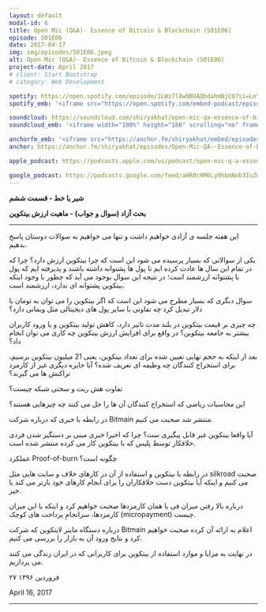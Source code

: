 ```yaml
---
layout: default
modal-id: 6
title: Open Mic (Q&A)- Essence of Bitcoin & Blockchain (S01E06)
episode: S01E06
date: 2017-04-17
img: img/episodes/S01E06.jpeg
alt: Open Mic (Q&A)- Essence of Bitcoin & Blockchain (S01E06)
project-date: April 2017
# client: Start Bootstrap
# category: Web Development

spotify: https://open.spotify.com/episode/1LWz7l8w9BUAQbdahmNjCQ?si=LnYOXJr0RpSs6KRzSrSpuA
spotify_emb: '<iframe src="https://open.spotify.com/embed-podcast/episode/1LWz7l8w9BUAQbdahmNjCQ" width="100%" height="232" frameborder="0" allowtransparency="true" allow="encrypted-media"></iframe>'

soundcloud: https://soundcloud.com/shiryakhat/open-mic-qa-essence-of-bitcoinepisode-0006
soundcloud_emb: '<iframe width="100%" height="166" scrolling="no" frameborder="no" allow="autoplay" src="https://w.soundcloud.com/player/?url=https%3A//api.soundcloud.com/tracks/318758905&color=%23ff5500&auto_play=false&hide_related=true&show_comments=true&show_user=true&show_reposts=false&show_teaser=true"></iframe><div style="font-size: 10px; color: #cccccc;line-break: anywhere;word-break: normal;overflow: hidden;white-space: nowrap;text-overflow: ellipsis; font-family: Interstate,Lucida Grande,Lucida Sans Unicode,Lucida Sans,Garuda,Verdana,Tahoma,sans-serif;font-weight: 100;"><a href="https://soundcloud.com/shiryakhat" title="Shir | Khat" target="_blank" style="color: #cccccc; text-decoration: none;">Shir | Khat</a> · <a href="https://soundcloud.com/shiryakhat/open-mic-qa-essence-of-bitcoinepisode-0006" title="Open Mic (Q&amp;A)- Essence of Bitcoin &amp; Blockchain(S01E06)" target="_blank" style="color: #cccccc; text-decoration: none;">Open Mic (Q&amp;A)- Essence of Bitcoin &amp; Blockchain(S01E06)</a></div>'

anchorfm_emb: '<iframe src="https://anchor.fm/shiryakhat/embed/episodes/Open-Mic-QA--Essence-of-Bitcoin--BlockchainS01E06-e9idgl" width="100%" frameborder="0" scrolling="no"></iframe>'
anchor: https://anchor.fm/shiryakhat/episodes/Open-Mic-QA--Essence-of-Bitcoin--BlockchainS01E06-e9idgl

apple_podcast: https://podcasts.apple.com/us/podcast/open-mic-q-a-essence-of-bitcoin-blockchain-s01e06/id1221206951?i=1000384635278

google_podcast: https://podcasts.google.com/feed/aHR0cHM6Ly9hbmNob3IuZm0vcy8xMWFhODUzYy9wb2RjYXN0L3Jzcw/episode/dGFnOnNvdW5kY2xvdWQsMjAxMDp0cmFja3MvMzE4NzU4OTA1?ved=0CCEQzsICahcKEwiw46XZ-NXpAhUAAAAAHQAAAAAQAQ
---
```


**شیر یا خط - قسمت ششم**

**بحث آزاد (سوال و جواب) - ماهیت ارزش بیتکوین**

----------------------------------------------------------------------------------------------------------

این هفته جلسه ی آزادی خواهیم داشت و تنها می خواهیم به سوالات دوستان پاسخ بدهیم.


یکی از سوالاتی که بسیار پرسیده می شود این است که چرا بیتکوین ارزش دارد؟ چرا که در تمام این سال ها عادت کرده ایم تا پول ها پشتوانه داشته باشند و پذیرفته ایم که پول با پشتوانه ارزشمند است؛ در نتیجه این سوال بوجود می آید که چطور با وجود اینکه بیتکوین پشتوانه ای ندارد، ارزشمند است.

سوال دیگری که بسیار مطرح می شود این است که اگر بیتکوین را می توان به تومان یا دلار تبدیل کرد چه تفاوتی با سایر پول های دیجیتالی مثل وبمانی دارد؟

چه چیزی بر قیمت بیتکوین در بلند مدت تاثیر دارد، کاهش تولید بیتکوین و یا ورود کاربران بیشتر به جامعه بیتکوین؟ در واقع برای افزایش ارزش بیتکوین چه کاری می توان انجام داد؟

بعد از اینکه به حجم نهایی تعیین شده برای تعداد بیتکوین، یعنی 21 میلیون بیتکوین برسیم، برای استخراج کنندگان چه وظیفه ای تعریف شده؟ آیا جایزه دیگری غیر از کارمزد تراکنش ها می گیرند؟

تفاوت هش ریت و سختی شبکه چیست؟

این محاسبات ریاضی که استخراج کنندگان آن ها را حل می کنند چه چیزهایی هستند؟

در رابطه با خبری که درباره شرکت Bitmain منتشر شد صحبت می کنیم.

آیا واقعا بیتکوین غیر قابل پیگیری ست؟ چرا که اخیرا خبری مبنی بر دستگیر شدن فردی خلافکار توسط پلیس که با بیتکوین کار می کرده منتشر شده است.

عملکرد Proof-of-burn چگونه است؟

در رابطه با بیتکوین و استفاده از آن در کارهای خلاف و سایت هایی مثل silkroad صحبت می کنیم و اینکه آیا بیتکوین دست خلافکاران را برای انجام کارهای خود بازتر می کند یا خیر.

درباره بالا رفتن میزان فی یا همان کارمزدها صحبت خواهیم کرد و اینکه با این میزان کارمزدها، سرانجامِ پرداخت های کوچک (micropayment) چیست.

درباره دستگاه ماینر لایتکوین که شرکت Bitmain اعلام به ارائه آن کرده صحبت خواهیم کرد و نتایج ورود آن به بازار را بررسی می کنیم.

در نهایت به مزایا و موارد استفاده از بیتکوین برای کاربرانی که در ایران زندگی می کنند می پردازیم.


۲۷ فروردین ۱۳۹۶

April 16, 2017

----------------------------------------------------------------------------------------------------------
